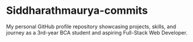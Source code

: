 # Siddharathmaurya-commits
My personal GitHub profile repository showcasing projects, skills, and journey as a 3rd-year BCA student and aspiring Full-Stack Web Developer.

